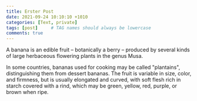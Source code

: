 ```yaml
---
title: Erster Post
date: 2021-09-24 10:10:10 +1010
categories: [Text, private]
tags: [post]     # TAG names should always be lowercase
comments: true
---
```

A banana is an edible fruit – botanically a berry – produced by several kinds
of large herbaceous flowering plants in the genus Musa.

In some countries, bananas used for cooking may be called "plantains",
distinguishing them from dessert bananas. The fruit is variable in size, color,
and firmness, but is usually elongated and curved, with soft flesh rich in
starch covered with a rind, which may be green, yellow, red, purple, or brown
when ripe.